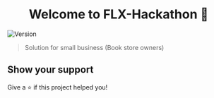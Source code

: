 <h1 align="center">Welcome to FLX-Hackathon 👋</h1>
<p>
  <img alt="Version" src="https://img.shields.io/badge/version-Hackathon Web APplication-blue.svg?cacheSeconds=2592000" />
</p>

> Solution for small business (Book store owners)

## Show your support

Give a ⭐️ if this project helped you!
